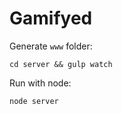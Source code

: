# Gamifyed

Generate `www` folder:

```
cd server && gulp watch
```

Run with node:

```
node server
```
